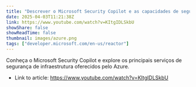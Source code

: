 ```yaml
---
title: "Descrever o Microsoft Security Copilot e as capacidades de segurança do Microsoft Sentinel"
date: 2025-04-03T11:21:38Z
link: https://www.youtube.com/watch?v=KItgIDLSkbU
showShare: false
showReadTime: false
thumbnail: images/azure.png
tags: ["developer.microsoft.com/en-us/reactor"]
---
```

Conheça o Microsoft Security Copilot e explore os principais serviços de segurança de infraestrutura oferecidos pelo Azure.

- Link to article: https://www.youtube.com/watch?v=KItgIDLSkbU
